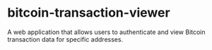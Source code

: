# bitcoin-transaction-viewer
A web application that allows users to authenticate and view Bitcoin transaction data for specific addresses.
